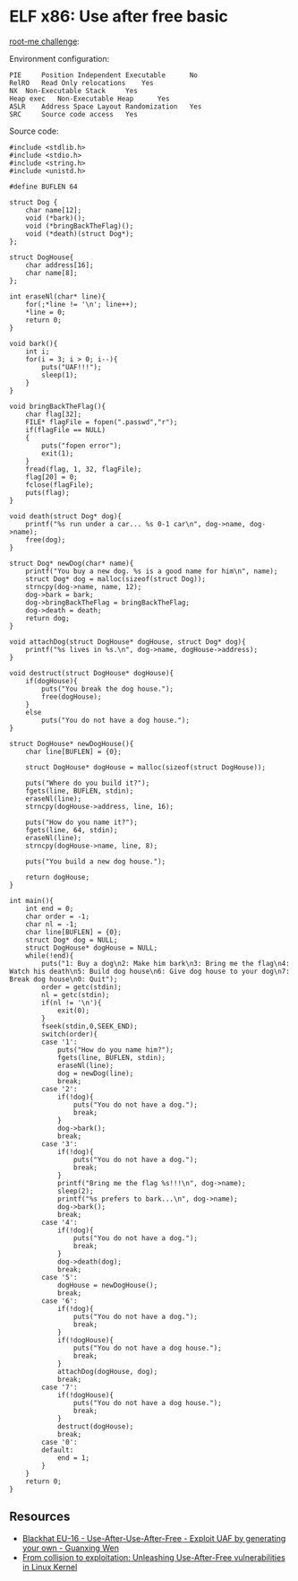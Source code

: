 # ELF x86: Use after free basic

[root-me challenge](https://www.root-me.org/en/Challenges/App-System/ELF-x86-Use-After-Free-basic):

Environment configuration:

```text
PIE 	Position Independent Executable 	 No 
RelRO 	Read Only relocations 	 Yes 
NX 	Non-Executable Stack 	 Yes 
Heap exec 	Non-Executable Heap 	 Yes 
ASLR 	Address Space Layout Randomization 	 Yes 
SRC 	Source code access 	 Yes 
```

Source code:

```text
#include <stdlib.h>
#include <stdio.h>
#include <string.h>
#include <unistd.h>
 
#define BUFLEN 64
 
struct Dog {
    char name[12];
    void (*bark)();
    void (*bringBackTheFlag)();
    void (*death)(struct Dog*);
};
 
struct DogHouse{
    char address[16];
    char name[8];
};
 
int eraseNl(char* line){
    for(;*line != '\n'; line++);
    *line = 0;
    return 0;
}
 
void bark(){
    int i;
    for(i = 3; i > 0; i--){
        puts("UAF!!!");
        sleep(1);
    }
}
 
void bringBackTheFlag(){
    char flag[32];
    FILE* flagFile = fopen(".passwd","r");
    if(flagFile == NULL)
    {
        puts("fopen error");
        exit(1);
    }
    fread(flag, 1, 32, flagFile);
    flag[20] = 0;
    fclose(flagFile);
    puts(flag);
}
 
void death(struct Dog* dog){
    printf("%s run under a car... %s 0-1 car\n", dog->name, dog->name);
    free(dog);
}
 
struct Dog* newDog(char* name){
    printf("You buy a new dog. %s is a good name for him\n", name);
    struct Dog* dog = malloc(sizeof(struct Dog));
    strncpy(dog->name, name, 12);
    dog->bark = bark;
    dog->bringBackTheFlag = bringBackTheFlag;
    dog->death = death;
    return dog;
}
 
void attachDog(struct DogHouse* dogHouse, struct Dog* dog){
    printf("%s lives in %s.\n", dog->name, dogHouse->address);
}
 
void destruct(struct DogHouse* dogHouse){
    if(dogHouse){
        puts("You break the dog house.");
        free(dogHouse);
    }
    else
        puts("You do not have a dog house.");
}
 
struct DogHouse* newDogHouse(){
    char line[BUFLEN] = {0};
   
    struct DogHouse* dogHouse = malloc(sizeof(struct DogHouse));
   
    puts("Where do you build it?");
    fgets(line, BUFLEN, stdin);
    eraseNl(line);
    strncpy(dogHouse->address, line, 16);
   
    puts("How do you name it?");
    fgets(line, 64, stdin);
    eraseNl(line);
    strncpy(dogHouse->name, line, 8);
   
    puts("You build a new dog house.");
   
    return dogHouse;
}
 
int main(){
    int end = 0;
    char order = -1;
    char nl = -1;
    char line[BUFLEN] = {0};
    struct Dog* dog = NULL;
    struct DogHouse* dogHouse = NULL;
    while(!end){
        puts("1: Buy a dog\n2: Make him bark\n3: Bring me the flag\n4: Watch his death\n5: Build dog house\n6: Give dog house to your dog\n7: Break dog house\n0: Quit");
        order = getc(stdin);
        nl = getc(stdin);
        if(nl != '\n'){
            exit(0);
        }
        fseek(stdin,0,SEEK_END);
        switch(order){
        case '1':
            puts("How do you name him?");
            fgets(line, BUFLEN, stdin);
            eraseNl(line);
            dog = newDog(line);
            break;
        case '2':
            if(!dog){
                puts("You do not have a dog.");
                break;
            }
            dog->bark();
            break;
        case '3':
            if(!dog){
                puts("You do not have a dog.");
                break;
            }
            printf("Bring me the flag %s!!!\n", dog->name);
            sleep(2);
            printf("%s prefers to bark...\n", dog->name);
            dog->bark();
            break;
        case '4':
            if(!dog){
                puts("You do not have a dog.");
                break;
            }
            dog->death(dog);
            break;
        case '5':
            dogHouse = newDogHouse();
            break;
        case '6':
            if(!dog){
                puts("You do not have a dog.");
                break;
            }
            if(!dogHouse){
                puts("You do not have a dog house.");
                break;
            }
            attachDog(dogHouse, dog);
            break;
        case '7':
            if(!dogHouse){
                puts("You do not have a dog house.");
                break;
            }
            destruct(dogHouse);
            break;
        case '0':
        default:
            end = 1;
        }
    }
    return 0;
}
```

## Resources

* [Blackhat EU-16 - Use-After-Use-After-Free - Exploit UAF by generating your own - Guanxing Wen](https://repository.root-me.org/Exploitation%20-%20Syst%C3%A8me/EN%20-%20Blackhat%20EU-16%20-%20Use-After-Use-After-Free%20-%20Exploit%20UAF%20by%20generating%20your%20own%20-%20Guanxing%20Wen.pdf)
* [From collision to exploitation: Unleashing Use-After-Free vulnerabilities in Linux Kernel](https://repository.root-me.org/Exploitation%20-%20Syst%C3%A8me/Unix/EN%20-%20From%20collision%20to%20exploitation:%20Unleashing%20Use-After-Free%20vulnerabilities%20in%20Linux%20Kernel.pdf)